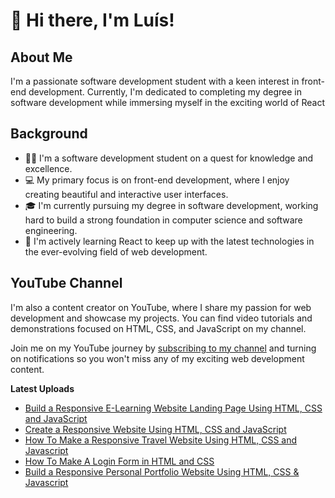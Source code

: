 # 👋 Hi there, I'm Luís!

## About Me

I'm a passionate software development student with a keen interest in front-end development. Currently, I'm dedicated to completing my degree in software development while immersing myself in the exciting world of React

## Background

- 👨‍🎓 I'm a software development student on a quest for knowledge and excellence.
- 💻 My primary focus is on front-end development, where I enjoy creating beautiful and interactive user interfaces.
- 🎓 I'm currently pursuing my degree in software development, working hard to build a strong foundation in computer science and software engineering.
- 🌱 I'm actively learning React to keep up with the latest technologies in the ever-evolving field of web development.

## YouTube Channel

I'm also a content creator on YouTube, where I share my passion for web development and showcase my projects. You can find video tutorials and demonstrations focused on HTML, CSS, and JavaScript on my channel.

Join me on my YouTube journey by [subscribing to my channel](https://www.youtube.com/channel/UC4GaE82byhcbNS9UIzLzgKg) and turning on notifications so you won't miss any of my exciting web development content.

**Latest Uploads**

<!-- YOUTUBE:START -->
- [Build a Responsive E-Learning Website Landing Page Using HTML, CSS and JavaScript](https://www.youtube.com/watch?v=DJtemYSX3HA)
- [Create a Responsive Website Using HTML, CSS and JavaScript](https://www.youtube.com/watch?v=yS1HYNwioE8)
- [How To Make a Responsive Travel Website Using HTML, CSS and Javascript](https://www.youtube.com/watch?v=7IDNxeoggLQ)
- [How To Make A Login Form in HTML and CSS](https://www.youtube.com/watch?v=wYirUiFcdHo)
- [Build a Responsive Personal Portfolio Website Using HTML, CSS &amp; Javascript](https://www.youtube.com/watch?v=jF10BNsHmr0)
<!-- YOUTUBE:END -->

<!--
**luissitoe/luissitoe** is a ✨ _special_ ✨ repository because its `README.md` (this file) appears on your GitHub profile.

Here are some ideas to get you started:

- 🔭 I’m currently working on ...
- 🌱 I’m currently learning ...
- 👯 I’m looking to collaborate on ...
- 🤔 I’m looking for help with ...
- 💬 Ask me about ...
- 📫 How to reach me: ...
- 😄 Pronouns: ...
- ⚡ Fun fact: ...
-->
